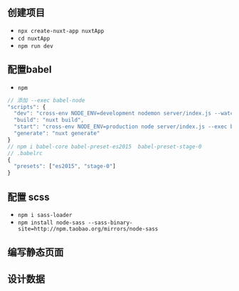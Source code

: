 ## 创建项目 
* `npx create-nuxt-app nuxtApp`
* `cd nuxtApp`
* `npm run dev`
## 配置babel
* `npm`
```js
// 添加 --exec babel-node
"scripts": {
  "dev": "cross-env NODE_ENV=development nodemon server/index.js --watch server --exec babel-node",
  "build": "nuxt build",
  "start": "cross-env NODE_ENV=production node server/index.js --exec babel-node",
  "generate": "nuxt generate"
}
// npm i babel-core babel-preset-es2015  babel-preset-stage-0 
// .babelrc
{
  "presets": ["es2015", "stage-0"]
}
```
## 配置 scss
* `npm i sass-loader`
* `npm install node-sass --sass-binary-site=http://npm.taobao.org/mirrors/node-sass`

## 编写静态页面
## 设计数据
